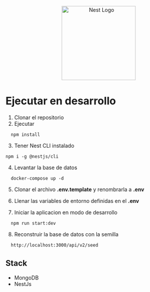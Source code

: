 <p align="center">
  <a href="http://nestjs.com/" target="blank"><img src="https://nestjs.com/img/logo-small.svg" width="200" alt="Nest Logo" /></a>
</p>

# Ejecutar en desarrollo

1. Clonar el repositorio
2. Ejecutar

```
  npm install
```

3. Tener Nest CLI instalado

```
npm i -g @nestjs/cli
```

4. Levantar la base de datos

```
  docker-compose up -d
```

5. Clonar el archivo **.env.template** y renombrarla a **.env**

6. Llenar las variables de entorno definidas en el **.env**

7. Iniciar la aplicacion en modo de desarrollo

```
  npm run start:dev
```

8. Reconstruir la base de datos con la semilla

```
  http://localhost:3000/api/v2/seed
```

## Stack

- MongoDB
- NestJs
